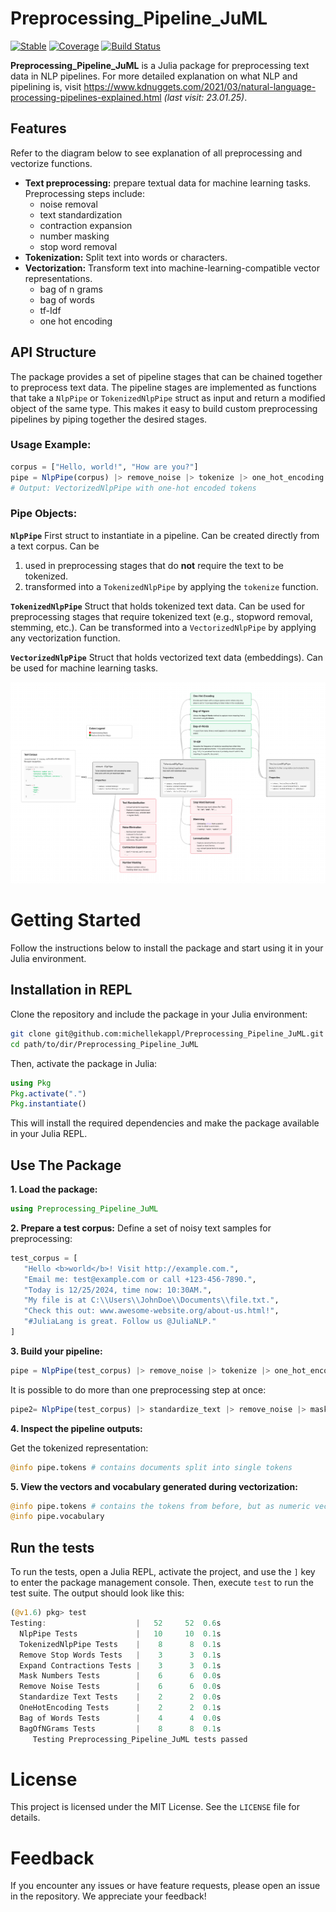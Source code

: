 # Preprocessing_Pipeline_JuML

[![Stable](https://img.shields.io/badge/docs-stable-blue.svg)](https://michellekappl.github.io/Preprocessing_Pipeline_JuML)
[![Coverage](https://codecov.io/gh/michellekappl/Preprocessing_Pipeline_JuML/branch/main/graph/badge.svg)](https://codecov.io/gh/michellekappl/Preprocessing_Pipeline_JuML)
[![Build Status](https://github.com/michellekappl/Preprocessing_Pipeline_JuML/actions/workflows/CI.yml/badge.svg?branch=main)](https://github.com/michellekappl/Preprocessing_Pipeline_JuML/actions/workflows/CI.yml?query=branch%3Amain)



**Preprocessing_Pipeline_JuML** is a Julia package for preprocessing text data in NLP pipelines. For more detailed explanation on what NLP and pipelining is, visit https://www.kdnuggets.com/2021/03/natural-language-processing-pipelines-explained.html _(last visit: 23.01.25)_.

## Features
Refer to the diagram below to see explanation of all preprocessing and vectorize functions.
- **Text preprocessing:** prepare textual data for machine learning tasks. Preprocessing steps include:
  - noise removal 
  - text standardization
  - contraction expansion 
  - number masking 
  - stop word removal 
- **Tokenization:** Split text into words or characters.
- **Vectorization:** Transform text into machine-learning-compatible vector representations.
  - bag of n grams 
  - bag of words
  - tf-Idf
  - one hot encoding

## API Structure
The package provides a set of pipeline stages that can be chained together to preprocess text data. The pipeline stages are implemented as functions that take a `NlpPipe` or `TokenizedNlpPipe` struct as input and return a modified object of the same type. This makes it easy to build custom preprocessing pipelines by piping together the desired stages.

### Usage Example:
```julia
corpus = ["Hello, world!", "How are you?"]
pipe = NlpPipe(corpus) |> remove_noise |> tokenize |> one_hot_encoding
# Output: VectorizedNlpPipe with one-hot encoded tokens
```

### Pipe Objects:

**`NlpPipe`** First struct to instantiate in a pipeline. Can be created directly from a text corpus. Can be 
1. used in preprocessing stages that do **not** require the text to be tokenized.
2. transformed into a `TokenizedNlpPipe` by applying the `tokenize` function.

**`TokenizedNlpPipe`** Struct that holds tokenized text data. Can be used for preprocessing stages that require tokenized text (e.g., stopword removal, stemming, etc.). Can be transformed into a `VectorizedNlpPipe` by applying any vectorization function.

**`VectorizedNlpPipe`** Struct that holds vectorized text data (embeddings). Can be used for machine learning tasks.

![Pipeline Diagram](docs/images/pipeline_diagram.png)

# Getting Started
Follow the instructions below to install the package and start using it in your Julia environment.

## Installation in REPL
Clone the repository and include the package in your Julia environment:

```bash
git clone git@github.com:michellekappl/Preprocessing_Pipeline_JuML.git
cd path/to/dir/Preprocessing_Pipeline_JuML
```

Then, activate the package in Julia:

```julia
using Pkg
Pkg.activate(".") 
Pkg.instantiate()
```
This will install the required dependencies and make the package available in your Julia REPL.

## Use The Package
**1. Load the package:**
```julia
using Preprocessing_Pipeline_JuML
```

**2. Prepare a test corpus:**
Define a set of noisy text samples for preprocessing:
```julia
test_corpus = [
   "Hello <b>world</b>! Visit http://example.com.",
   "Email me: test@example.com or call +123-456-7890.",
   "Today is 12/25/2024, time now: 10:30AM.",
   "My file is at C:\\Users\\JohnDoe\\Documents\\file.txt.",
   "Check this out: www.awesome-website.org/about-us.html!",
   "#JuliaLang is great. Follow us @JuliaNLP."
]
```

**3. Build your pipeline:**

```julia
pipe = NlpPipe(test_corpus) |> remove_noise |> tokenize |> one_hot_encoding
```
It is possible to do more than one preprocessing step at once:

```julia
pipe2= NlpPipe(test_corpus) |> standardize_text |> remove_noise |> mask_numbers |> tokenize |> bag_of_words
``` 

**4. Inspect the pipeline outputs:**

Get the tokenized representation:

```julia
@info pipe.tokens # contains documents split into single tokens
```

**5. View the vectors and vocabulary generated during vectorization:**

```julia
@info pipe.tokens # contains the tokens from before, but as numeric vectors
@info pipe.vocabulary
```

## Run the tests
To run the tests, open a Julia REPL, activate the project, and use the `]` key to enter the package management console. Then, execute `test` to run the test suite.
The output should look like this:

```julia repl
(@v1.6) pkg> test
Testing:                    |   52     52  0.6s
  NlpPipe Tests             |   10     10  0.1s
  TokenizedNlpPipe Tests    |    8      8  0.1s
  Remove Stop Words Tests   |    3      3  0.1s
  Expand Contractions Tests |    3      3  0.1s
  Mask Numbers Tests        |    6      6  0.0s
  Remove Noise Tests        |    6      6  0.0s
  Standardize Text Tests    |    2      2  0.0s
  OneHotEncoding Tests      |    2      2  0.1s
  Bag of Words Tests        |    4      4  0.0s
  BagOfNGrams Tests         |    8      8  0.1s
     Testing Preprocessing_Pipeline_JuML tests passed
```


# **License**

This project is licensed under the MIT License. See the `LICENSE` file for details.

# **Feedback**

If you encounter any issues or have feature requests, please open an issue in the repository. We appreciate your feedback!
